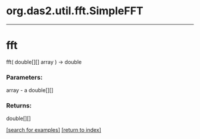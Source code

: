 # org.das2.util.fft.SimpleFFT



***
<a name="fft"></a>
# fft
fft( double[][] array ) &rarr; double



### Parameters:
array - a double[][]

### Returns:
double[][]


<a href="https://github.com/autoplot/dev/search?q=fft&unscoped_q=fft">[search for examples]</a>
<a href="https://github.com/autoplot/documentation/blob/master/javadoc/index-all.md">[return to index]</a>

